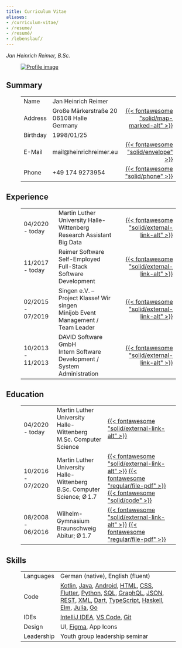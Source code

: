 ```yaml
---
title: Curriculum Vitae
aliases:
- /curriculum-vitae/
- /resume/
- /resumé/
- /lebenslauf/
---
```


_Jan Heinrich Reimer, B.Sc._

<figure class="profile">

[![Profile image](/images/profile-square.jpg)](/images/profile-portrait.jpg)

</figure>

<section>

## Summary

<figure>

| | | |
| --- | --- | ---: |
| Name | Jan Heinrich Reimer | |
| Address | Große Märkerstraße 20 <br> 06108 Halle <br> Germany | [{{< fontawesome "solid/map-marked-alt" >}}](https://www.openstreetmap.org/way/139891311) |
| Birthday | 1998/01/25 | |
| E-Mail | mail\@heinrichreimer.eu | [{{< fontawesome "solid/envelope" >}}](mailto:mail@heinrichreimer.eu) |
| Phone | +49 174 9273954 | [{{< fontawesome "solid/phone" >}}](tel:+491749273954) |

</figure>

</section>

<section>

## Experience

<figure>

| | | |
| --- | --- | ---: |
| 04/2020 - today | Martin Luther University Halle-Wittenberg <br> Research Assistant Big Data | [{{< fontawesome "solid/external-link-alt" >}}](https://uni-halle.de/) |
| 11/2017 - today | Reimer Software <br> Self-Employed Full-Stack Software Development | [{{< fontawesome "solid/external-link-alt" >}}](https://reimer.dev) |
| 02/2015 - 07/2019 | Singen e.V. – Project Klasse! Wir singen <br> Minijob Event Management / Team Leader | [{{< fontawesome "solid/external-link-alt" >}}](https://klasse-wir-singen.de) |
| 10/2013 - 11/2013 | DAVID Software GmbH <br> Intern Software Development / System Administration | [{{< fontawesome "solid/external-link-alt" >}}](https://www.david-software.de) |

</figure>

</section>

<section>

## Education

<figure>

| | | |
| --- | --- | --- |
| 04/2020 - today | Martin Luther University Halle-Wittenberg <br> M.Sc. Computer Science | [{{< fontawesome "solid/external-link-alt" >}}](https://uni-halle.de/) |
| 10/2016 - 07/2020 | Martin Luther University Halle-Wittenberg <br> B.Sc. Computer Science; Ø 1.7 <br>  | [{{< fontawesome "solid/external-link-alt" >}}](https://uni-halle.de/) [{{< fontawesome "regular/file-pdf" >}}](/documents/bachelor-of-science-informatik-reimer.pdf) [{{< fontawesome "solid/code" >}}](https://github.com/webis-de/sigir20-sampling-bias-due-to-near-duplicates-in-learning-to-rank) | 
| 08/2008 - 06/2016 | Wilhelm-Gymnasium Braunschweig <br> Abitur; Ø 1.7 | [{{< fontawesome "solid/external-link-alt" >}}](https://wilhelm-gym.de) [{{< fontawesome "regular/file-pdf" >}}](/documents/abitur-reimer.pdf) |

</figure>

</section>

<section>

## Skills

<figure>

|||
|---|---|
| Languages | German (native), English (fluent) |
| Code | [Kotlin](https://kotlinlang.org/), [Java](https://oracle.com/java/), [Android](https://android.com/), [HTML](https://w3.org/html/), [CSS](https://w3.org/Style/CSS/), [Flutter](https://flutter.dev/), [Python](https://python.org/), [SQL](https://mysql.com/), [GraphQL](https://graphql.org/), [JSON](https://json.org/), [REST](https://www.ics.uci.edu/~fielding/pubs/dissertation/rest_arch_style.htm), [XML](https://w3.org/standards/xml/), [Dart](https://dart.dev/), [TypeScript](https://www.typescriptlang.org/), [Haskell](https://haskell.org/), [Elm](https://elm-lang.org/), [Julia](https://julialang.org/), [Go](https://golang.org/) |
| IDEs | [IntelliJ IDEA](https://www.jetbrains.com/idea/), [VS Code](https://code.visualstudio.com/), [Git](https://git-scm.com/) |
| Design | UI, [Figma](https://figma.com/), App Icons |
| Leadership | Youth group leadership seminar |

</figure>

</section>
